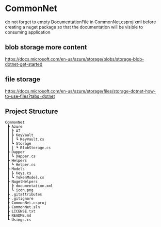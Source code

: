 # CommonNet

do not forget to empty DocumentationFile in CommonNet.csproj xml before creating a nuget package so that the documentation will be visible to consuming application 


## blob storage more content 

   https://docs.microsoft.com/en-us/azure/storage/blobs/storage-blob-dotnet-get-started


## file storage 

https://docs.microsoft.com/en-us/azure/storage/files/storage-dotnet-how-to-use-files?tabs=dotnet

## Project Structure
```
CommonNet
 ┣ Azure
 ┃ ┣ AI
 ┃ ┣ KeyVault
 ┃ ┃ ┗ KeyVault.cs
 ┃ ┗ Storage
 ┃ ┃ ┗ BlobStorage.cs
 ┣ Dapper
 ┃ ┗ Dapper.cs
 ┣ Helpers
 ┃ ┗ Helper.cs
 ┣ Models
 ┃ ┣ Keys.cs
 ┃ ┗ TokenModel.cs
 ┣ NugetHelpers
 ┃ ┣ documentation.xml
 ┃ ┗ icon.png
 ┣ .gitattributes
 ┣ .gitignore
 ┣ CommonNet.csproj
 ┣ CommonNet.sln
 ┣ LICENSE.txt
 ┣ README.md
 ┗ Usings.cs
```
